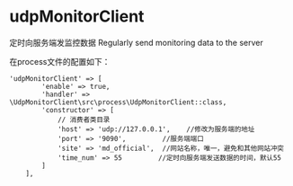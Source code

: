 # udpMonitorClient
 定时向服务端发监控数据 Regularly send monitoring data to the server

在process文件的配置如下：
```
'udpMonitorClient' => [
        'enable' => true,
        'handler' => \UdpMonitorClient\src\process\UdpMonitorClient::class,
        'constructor' => [
            // 消费者类目录
            'host' => 'udp://127.0.0.1',    //修改为服务端的地址
            'port' => '9090',         //服务端端口
            'site' => 'md_official',  //网站名称，唯一，避免和其他网站冲突
            'time_num' => 55         //定时向服务端发送数据的时间，默认55
        ]
    ],
```
